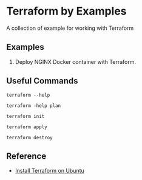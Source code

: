 # Terraform by Examples

A collection of example for working with Terraform

## Examples

1. Deploy NGINX Docker container with Terraform.

## Useful Commands

```shell
terraform --help

terraform -help plan

terraform init

terraform apply

terraform destroy
```

## Reference

- [Install Terraform on Ubuntu](https://learn.hashicorp.com/tutorials/terraform/install-cli)
